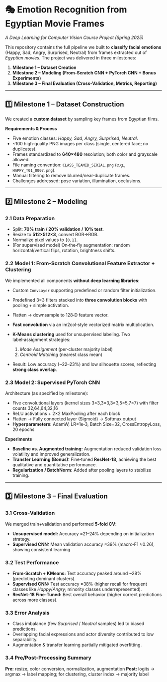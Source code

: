 

# 🎭 Emotion Recognition from Egyptian Movie Frames

*A Deep Learning for Computer Vision Course Project (Spring 2025)*

This repository contains the full pipeline we built to **classify facial emotions** (Happy, Sad, Angry, Surprised, Neutral) from frames extracted out of *Egyptian movies*. The project was delivered in three milestones:

1. **Milestone 1 – Dataset Creation**
2. **Milestone 2 – Modeling (From‑Scratch CNN + PyTorch CNN + Bonus Experiments)**
3. **Milestone 3 – Final Evaluation (Cross‑Validation, Metrics, Reporting)**

---

## 1️⃣ Milestone 1 – Dataset Construction

We created a **custom dataset** by sampling key frames from Egyptian films.

**Requirements & Process**

* Five emotion classes: *Happy, Sad, Angry, Surprised, Neutral*.
* \~100 high‑quality PNG images per class (single, centered face; no duplicates).
* Frames standardized to **640×480** resolution; both color and grayscale allowed.
* File naming convention: `CLASS_TEAMID_SERIAL.png` (e.g., `HAPPY_T01_0007.png`).
* Manual filtering to remove blurred/near‑duplicate frames.
* Challenges addressed: pose variation, illumination, occlusions.

---

## 2️⃣ Milestone 2 – Modeling

### 2.1 Data Preparation

* Split: **70% train / 20% validation / 10% test**.
* Resize to **512×512×3**, convert BGR→RGB.
* Normalize pixel values to `[0,1]`.
* (For supervised model) On‑the‑fly augmentation: random horizontal/vertical flips, rotation, brightness shifts.

### 2.2 **Model 1: From‑Scratch Convolutional Feature Extractor + Clustering**

We implemented all components **without deep learning libraries**:

* Custom `ConvLayer` supporting predefined or random filter initialization.
* Predefined 3×3 filters stacked into **three convolution blocks** with pooling + simple activation.
* Flatten → downsample to 128‑D feature vector.
* **Fast convolution** via an im2col‑style vectorized matrix multiplication.
* **K-Means clustering** used for unsupervised labeling. Two label‑assignment strategies:

  1. *Mode Assignment* (per‑cluster majority label)
  2. *Centroid Matching* (nearest class mean)
* Result: Low accuracy (\~22–23%) and low silhouette scores, reflecting **strong class overlap**.

### 2.3 **Model 2: Supervised PyTorch CNN**

Architecture (as specified by milestone):

* Five convolutional layers (kernel sizes 3×3,3×3,3×3,5×5,7×7) with filter counts 32,64,64,32,16
* ReLU activations + 2×2 MaxPooling after each block
* Flatten → Fully connected layer (Sigmoid) → Softmax output
* **Hyperparameters:** AdamW, LR=1e‑3, Batch Size=32, CrossEntropyLoss, 20 epochs

**Experiments**

* **Baseline vs. Augmented training:** Augmentation reduced validation loss volatility and improved generalization.
* **Transfer Learning (Bonus):** Fine‑tuned **ResNet‑18**, achieving the best qualitative and quantitative performance.
* **Regularization / BatchNorm:** Added after pooling layers to stabilize training.

---

## 3️⃣ Milestone 3 – Final Evaluation

### 3.1 Cross‑Validation

We merged train+validation and performed **5‑fold CV**:

* **Unsupervised model:** Accuracy ≈21–24% depending on initialization strategy.
* **Supervised CNN:** Mean validation accuracy ≈39% (macro‑F1 ≈0.26), showing consistent learning.

### 3.2 Test Performance

* **From‑Scratch + KMeans:** Test accuracy peaked around \~28% (predicting dominant clusters).
* **Supervised CNN:** Test accuracy ≈38% (higher recall for frequent classes like *Happy*/*Angry*; minority classes underrepresented).
* **ResNet‑18 Fine‑Tuned:** Best overall behavior (higher correct predictions across more classes).

### 3.3 Error Analysis

* Class imbalance (few *Surprised* / *Neutral* samples) led to biased predictions.
* Overlapping facial expressions and actor diversity contributed to low separability.
* Augmentation & transfer learning partially mitigated overfitting.

### 3.4 Pre/Post‑Processing Summary

**Pre:** resize, color conversion, normalization, augmentation
**Post:** logits → argmax → label mapping; for clustering, cluster index → majority label
